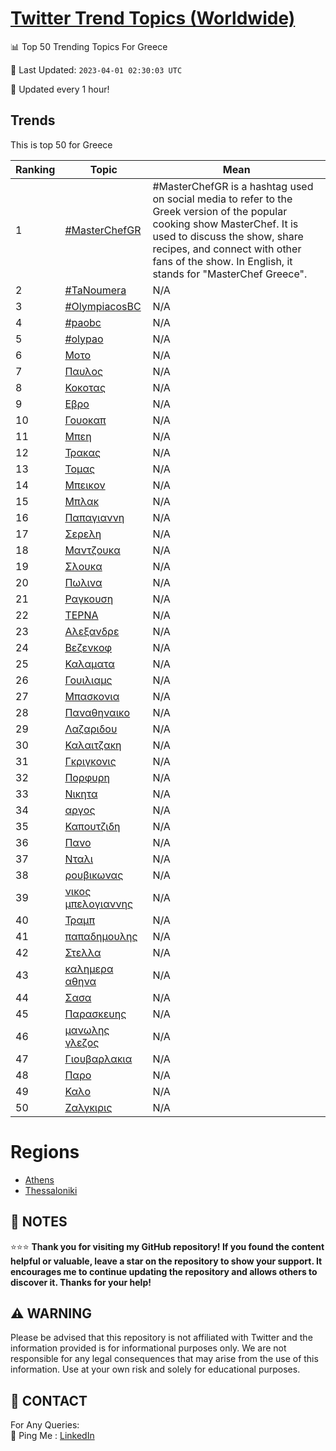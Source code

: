 [Twitter Trend Topics (Worldwide)](https://github.com/ErcinDedeoglu/Twitter-Trend-Topics)
==========


📊 Top 50 Trending Topics For Greece

📆 Last Updated: `2023-04-01 02:30:03 UTC`

🔧 Updated every 1 hour!


## Trends

This is top 50 for Greece

| Ranking | Topic | Mean |
| ------- | ------------ | ------------ |
| 1 | [#MasterChefGR](http://twitter.com/search?q=%23MasterChefGR) | #MasterChefGR is a hashtag used on social media to refer to the Greek version of the popular cooking show MasterChef. It is used to discuss the show, share recipes, and connect with other fans of the show. In English, it stands for "MasterChef Greece". |
| 2 | [#TaNoumera](http://twitter.com/search?q=%23TaNoumera) | N/A |
| 3 | [#OlympiacosBC](http://twitter.com/search?q=%23OlympiacosBC) | N/A |
| 4 | [#paobc](http://twitter.com/search?q=%23paobc) | N/A |
| 5 | [#olypao](http://twitter.com/search?q=%23olypao) | N/A |
| 6 | [Μοτο](http://twitter.com/search?q=%ce%9c%ce%bf%cf%84%ce%bf) | N/A |
| 7 | [Παυλος](http://twitter.com/search?q=%ce%a0%ce%b1%cf%85%ce%bb%ce%bf%cf%82) | N/A |
| 8 | [Κοκοτας](http://twitter.com/search?q=%ce%9a%ce%bf%ce%ba%ce%bf%cf%84%ce%b1%cf%82) | N/A |
| 9 | [Εβρο](http://twitter.com/search?q=%ce%95%ce%b2%cf%81%ce%bf) | N/A |
| 10 | [Γουοκαπ](http://twitter.com/search?q=%ce%93%ce%bf%cf%85%ce%bf%ce%ba%ce%b1%cf%80) | N/A |
| 11 | [Μπεη](http://twitter.com/search?q=%ce%9c%cf%80%ce%b5%ce%b7) | N/A |
| 12 | [Τρακας](http://twitter.com/search?q=%ce%a4%cf%81%ce%b1%ce%ba%ce%b1%cf%82) | N/A |
| 13 | [Τομας](http://twitter.com/search?q=%ce%a4%ce%bf%ce%bc%ce%b1%cf%82) | N/A |
| 14 | [Μπεικον](http://twitter.com/search?q=%ce%9c%cf%80%ce%b5%ce%b9%ce%ba%ce%bf%ce%bd) | N/A |
| 15 | [Μπλακ](http://twitter.com/search?q=%ce%9c%cf%80%ce%bb%ce%b1%ce%ba) | N/A |
| 16 | [Παπαγιαννη](http://twitter.com/search?q=%ce%a0%ce%b1%cf%80%ce%b1%ce%b3%ce%b9%ce%b1%ce%bd%ce%bd%ce%b7) | N/A |
| 17 | [Σερελη](http://twitter.com/search?q=%ce%a3%ce%b5%cf%81%ce%b5%ce%bb%ce%b7) | N/A |
| 18 | [Μαντζουκα](http://twitter.com/search?q=%ce%9c%ce%b1%ce%bd%cf%84%ce%b6%ce%bf%cf%85%ce%ba%ce%b1) | N/A |
| 19 | [Σλουκα](http://twitter.com/search?q=%ce%a3%ce%bb%ce%bf%cf%85%ce%ba%ce%b1) | N/A |
| 20 | [Πωλινα](http://twitter.com/search?q=%ce%a0%cf%89%ce%bb%ce%b9%ce%bd%ce%b1) | N/A |
| 21 | [Ραγκουση](http://twitter.com/search?q=%ce%a1%ce%b1%ce%b3%ce%ba%ce%bf%cf%85%cf%83%ce%b7) | N/A |
| 22 | [ΤΕΡΝΑ](http://twitter.com/search?q=%ce%a4%ce%95%ce%a1%ce%9d%ce%91) | N/A |
| 23 | [Αλεξανδρε](http://twitter.com/search?q=%ce%91%ce%bb%ce%b5%ce%be%ce%b1%ce%bd%ce%b4%cf%81%ce%b5) | N/A |
| 24 | [Βεζενκοφ](http://twitter.com/search?q=%ce%92%ce%b5%ce%b6%ce%b5%ce%bd%ce%ba%ce%bf%cf%86) | N/A |
| 25 | [Καλαματα](http://twitter.com/search?q=%ce%9a%ce%b1%ce%bb%ce%b1%ce%bc%ce%b1%cf%84%ce%b1) | N/A |
| 26 | [Γουιλιαμς](http://twitter.com/search?q=%ce%93%ce%bf%cf%85%ce%b9%ce%bb%ce%b9%ce%b1%ce%bc%cf%82) | N/A |
| 27 | [Μπασκονια](http://twitter.com/search?q=%ce%9c%cf%80%ce%b1%cf%83%ce%ba%ce%bf%ce%bd%ce%b9%ce%b1) | N/A |
| 28 | [Παναθηναικο](http://twitter.com/search?q=%ce%a0%ce%b1%ce%bd%ce%b1%ce%b8%ce%b7%ce%bd%ce%b1%ce%b9%ce%ba%ce%bf) | N/A |
| 29 | [Λαζαριδου](http://twitter.com/search?q=%ce%9b%ce%b1%ce%b6%ce%b1%cf%81%ce%b9%ce%b4%ce%bf%cf%85) | N/A |
| 30 | [Καλαιτζακη](http://twitter.com/search?q=%ce%9a%ce%b1%ce%bb%ce%b1%ce%b9%cf%84%ce%b6%ce%b1%ce%ba%ce%b7) | N/A |
| 31 | [Γκριγκονις](http://twitter.com/search?q=%ce%93%ce%ba%cf%81%ce%b9%ce%b3%ce%ba%ce%bf%ce%bd%ce%b9%cf%82) | N/A |
| 32 | [Πορφυρη](http://twitter.com/search?q=%ce%a0%ce%bf%cf%81%cf%86%cf%85%cf%81%ce%b7) | N/A |
| 33 | [Νικητα](http://twitter.com/search?q=%ce%9d%ce%b9%ce%ba%ce%b7%cf%84%ce%b1) | N/A |
| 34 | [αργος](http://twitter.com/search?q=%ce%b1%cf%81%ce%b3%ce%bf%cf%82) | N/A |
| 35 | [Καπουτζιδη](http://twitter.com/search?q=%ce%9a%ce%b1%cf%80%ce%bf%cf%85%cf%84%ce%b6%ce%b9%ce%b4%ce%b7) | N/A |
| 36 | [Πανο](http://twitter.com/search?q=%ce%a0%ce%b1%ce%bd%ce%bf) | N/A |
| 37 | [Νταλι](http://twitter.com/search?q=%ce%9d%cf%84%ce%b1%ce%bb%ce%b9) | N/A |
| 38 | [ρουβικωνας](http://twitter.com/search?q=%cf%81%ce%bf%cf%85%ce%b2%ce%b9%ce%ba%cf%89%ce%bd%ce%b1%cf%82) | N/A |
| 39 | [νικος μπελογιαννης](http://twitter.com/search?q=%ce%bd%ce%b9%ce%ba%ce%bf%cf%82+%ce%bc%cf%80%ce%b5%ce%bb%ce%bf%ce%b3%ce%b9%ce%b1%ce%bd%ce%bd%ce%b7%cf%82) | N/A |
| 40 | [Τραμπ](http://twitter.com/search?q=%ce%a4%cf%81%ce%b1%ce%bc%cf%80) | N/A |
| 41 | [παπαδημουλης](http://twitter.com/search?q=%cf%80%ce%b1%cf%80%ce%b1%ce%b4%ce%b7%ce%bc%ce%bf%cf%85%ce%bb%ce%b7%cf%82) | N/A |
| 42 | [Στελλα](http://twitter.com/search?q=%ce%a3%cf%84%ce%b5%ce%bb%ce%bb%ce%b1) | N/A |
| 43 | [καλημερα αθηνα](http://twitter.com/search?q=%ce%ba%ce%b1%ce%bb%ce%b7%ce%bc%ce%b5%cf%81%ce%b1+%ce%b1%ce%b8%ce%b7%ce%bd%ce%b1) | N/A |
| 44 | [Σασα](http://twitter.com/search?q=%ce%a3%ce%b1%cf%83%ce%b1) | N/A |
| 45 | [Παρασκευης](http://twitter.com/search?q=%ce%a0%ce%b1%cf%81%ce%b1%cf%83%ce%ba%ce%b5%cf%85%ce%b7%cf%82) | N/A |
| 46 | [μανωλης γλεζος](http://twitter.com/search?q=%ce%bc%ce%b1%ce%bd%cf%89%ce%bb%ce%b7%cf%82+%ce%b3%ce%bb%ce%b5%ce%b6%ce%bf%cf%82) | N/A |
| 47 | [Γιουβαρλακια](http://twitter.com/search?q=%ce%93%ce%b9%ce%bf%cf%85%ce%b2%ce%b1%cf%81%ce%bb%ce%b1%ce%ba%ce%b9%ce%b1) | N/A |
| 48 | [Παρο](http://twitter.com/search?q=%ce%a0%ce%b1%cf%81%ce%bf) | N/A |
| 49 | [Καλο](http://twitter.com/search?q=%ce%9a%ce%b1%ce%bb%ce%bf) | N/A |
| 50 | [Ζαλγκιρις](http://twitter.com/search?q=%ce%96%ce%b1%ce%bb%ce%b3%ce%ba%ce%b9%cf%81%ce%b9%cf%82) | N/A |



# Regions

* [Athens](</Greece/Athens.md>)
* [Thessaloniki](</Greece/Thessaloniki.md>)



## 📝 NOTES

⭐⭐⭐ **Thank you for visiting my GitHub repository! If you found the content helpful or valuable, leave a star on the repository to show your support. It encourages me to continue updating the repository and allows others to discover it. Thanks for your help!**


## ⚠️ WARNING

Please be advised that this repository is not affiliated with Twitter and the information provided is for informational purposes only. We are not responsible for any legal consequences that may arise from the use of this information. Use at your own risk and solely for educational purposes.


## 📨 CONTACT

 For Any Queries:  
            🏓 Ping Me : [LinkedIn](https://www.linkedin.com/in/ercindedeoglu/)
